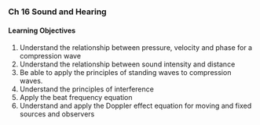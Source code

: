 ### Ch 16 Sound and Hearing

#### Learning Objectives
1. Understand the relationship between pressure, velocity and phase for a compression wave
2. Understand the relationship between sound intensity and distance
3. Be able to apply the principles of standing waves to compression waves.
4. Understand the principles of interference
5. Apply the beat frequency equation
6. Understand and apply the Doppler effect equation for moving and fixed sources and observers
